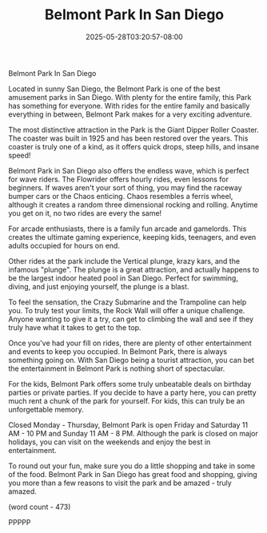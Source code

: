 ﻿---
title: "Belmont Park In San Diego"
date: 2025-05-28T03:20:57-08:00
description: "long articles Tips for Web Success"
featured_image: "/images/long articles.jpg"
tags: ["long articles"]
---

Belmont Park In San Diego

Located in sunny San Diego, the Belmont Park is one
of the best amusement parks in San Diego.  With plenty
for the entire family, this Park has something for
everyone.  With rides for the entire family and basically
everything in between, Belmont Park makes for a very
exciting adventure.

The most distinctive attraction in the Park is the Giant 
Dipper Roller Coaster.  The coaster was built in 1925 and
has been restored over the years.  This coaster is truly
one of a kind, as it offers quick drops, steep hills, 
and insane speed!

Belmont Park in San Diego also offers the endless wave,
which is perfect for wave riders.  The Flowrider offers
hourly rides, even lessons for beginners.  If waves 
aren't your sort of thing, you may find the raceway bumper
cars or the Chaos enticing.  Chaos resembles a ferris 
wheel, although it creates a random three dimensional
rocking and rolling.  Anytime you get on it, no two rides
are every the same!

For arcade enthusiasts, there is a family fun arcade and
gamelords.  This creates the ultimate gaming experience,
keeping kids, teenagers, and even adults occupied for
hours on end.  

Other rides at the park include the Vertical plunge, krazy
kars, and the infamous "plunge".  The plunge is a great
attraction, and actually happens to be the largest indoor
heated pool in San Diego.  Perfect for swimming, diving,
and just enjoying yourself, the plunge is a blast.

To feel the sensation, the Crazy Submarine and the 
Trampoline can help you.  To truly test your limits, the
Rock Wall will offer a unique challenge.  Anyone wanting
to give it a try, can get to climbing the wall and see if 
they truly have what it takes to get to the top.

Once you've had your fill on rides, there are plenty of
other entertainment and events to keep you occupied.  In
Belmont Park, there is always something going on.  With
San Diego being a tourist attraction, you can bet the
entertainment in Belmont Park is nothing short of 
spectacular.

For the kids, Belmont Park offers some truly unbeatable
deals on birthday parties or private parties.  If you 
decide to have a party here, you can pretty much rent a
chunk of the park for yourself.  For kids, this can truly
be an unforgettable memory.

Closed Monday - Thursday, Belmont Park is open Friday and 
Saturday 11 AM - 10 PM and Sunday 11 AM - 8 PM.  Although
the park is closed on major holidays, you can visit on
the weekends and enjoy the best in entertainment.

To round out your fun, make sure you do a little shopping 
and take in some of the food.  Belmont Park in San Diego 
has great food and shopping, giving you more than a few 
reasons to visit the park and be amazed - truly amazed.

(word count - 473)

PPPPP
